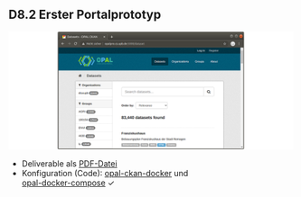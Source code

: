 ## D8.2 Erster Portalprototyp

![](../Medien/AP8.2-CKAN.png)

- Deliverable als [PDF-Datei](https://hobbitdata.informatik.uni-leipzig.de/OPAL/Deliverables/OPAL_D8.2_First_portal_prototype.pdf)
- Konfiguration (Code):
  [opal-ckan-docker](https://github.com/projekt-opal/opal-ckan-docker)
  und  
  [opal-docker-compose](https://github.com/projekt-opal/opal-docker-compose) ✓

